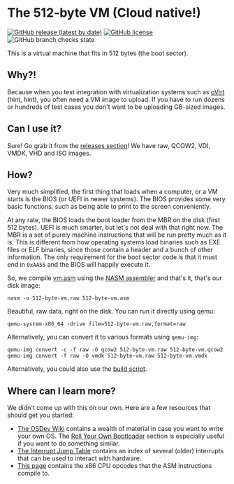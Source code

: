 # The 512-byte VM (Cloud native!)

[![GitHub release (latest by date)](https://img.shields.io/github/v/release/janoszen/512-byte-vm?style=for-the-badge)](https://github.com/janoszen/512-byte-vm/releases)
[![GitHub license](https://img.shields.io/github/license/janoszen/512-byte-vm?style=for-the-badge)](https://github.com/janoszen/512-byte-vm/blob/main/LICENSE.md)
![GitHub branch checks state](https://img.shields.io/github/checks-status/janoszen/512-byte-vm/main?style=for-the-badge)

This is a virtual machine that fits in 512 bytes (the boot sector).

## Why?!

Because when you test integration with virtualization systems such as [oVirt](https://www.ovirt.org/) (hint, hint), you often need a VM image to upload. If you have to run dozens or hundreds of test cases you don't want to be uploading GB-sized images.

## Can I use it?

Sure! Go grab it from the [releases section](https://github.com/janoszen/512-byte-vm/releases)! We have raw, QCOW2, VDI, VMDK, VHD and ISO images.

## How?

Very much simplified, the first thing that loads when a computer, or a VM starts is the BIOS (or UEFI in newer systems). The BIOS provides some very basic functions, such as being able to print to the screen conveniently.

At any rate, the BIOS loads the boot loader from the MBR on the disk (first 512 bytes). UEFI is much smarter, but let's not deal with that right now. The MBR is a set of purely machine instructions that will be run pretty much as it is. This is different from how operating systems load binaries such as EXE files or ELF binaries, since those contain a header and a bunch of other information. The only requirement for the boot sector code is that it must end in `0xAA55` and the BIOS will happily execute it.

So, we compile [vm.asm](512-byte-vm.asm) using the [NASM assembler](https://www.nasm.us/) and that's it, that's our disk image:

```
nasm -o 512-byte-vm.raw 512-byte-vm.asm
```

Beautiful, raw data, right on the disk. You can run it directly using qemu:

```
qemu-system-x86_64 -drive file=512-byte-vm.raw,format=raw
```

Alternatively, you can convert it to various formats using `qemu-img`:

```
qemu-img convert -c -f raw -O qcow2 512-byte-vm.raw 512-byte-vm.qcow2
qemu-img convert -f raw -O vmdk 512-byte-vm.raw 512-byte-vm.vmdk
```

Alternatively, you could also use the [build script](build.sh).

## Where can I learn more?

We didn't come up with this on our own. Here are a few resources that should get you started:

- [The OSDev Wiki](https://wiki.osdev.org/Main_Page) contains a wealth of material in case you want to write your own OS. The [Roll Your Own Bootloader](https://wiki.osdev.org/Rolling_Your_Own_Bootloader) section is especially useful if you want to do something similar.
- [The Interrupt Jump Table](http://www.ctyme.com/intr/int.htm) contains an index of several (older) interrupts that can be used to interact with hardware.
- [This page](http://ref.x86asm.net/coder32.html) contains the x86 CPU opcodes that the ASM instructions compile to.
